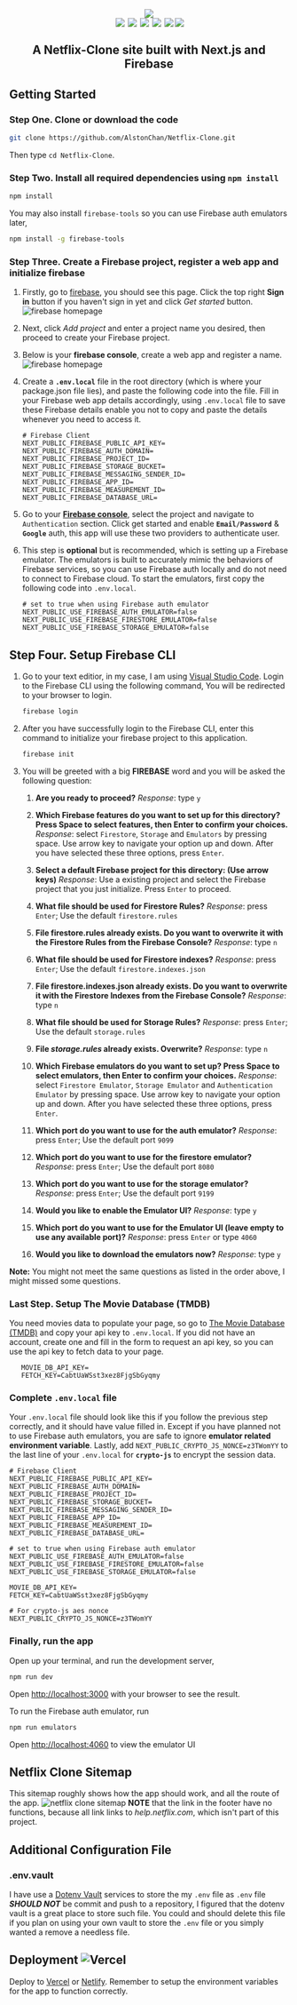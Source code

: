 <div align="center" style='display: flex'>
   <img style='margin: 0 auto ; max-width:700px' src='./public/images/logo.png' />
</div>
<div align="center" style='display:flex; justify-content:center'>
  <img style='margin: 0 3px' src='https://img.shields.io/badge/javascript-%23323330.svg?style=for-the-badge&logo=javascript&logoColor=%23F7DF1E' />
  <img style='margin: 0 3px' src='https://img.shields.io/badge/react-%2320232a.svg?style=for-the-badge&logo=react&logoColor=%2361DAFB' />
  <img style='margin: 0 3px' src='https://img.shields.io/badge/Next-black?style=for-the-badge&logo=next.js&logoColor=white' />
  <img style='margin: 0 3px' src='https://img.shields.io/badge/firebase-%23039BE5.svg?style=for-the-badge&logo=firebase' />
  <img style='margin: 0 3px' src='https://img.shields.io/badge/vercel-%23000000.svg?style=for-the-badge&logo=vercel&logoColor=white' />
  <img src="https://img.shields.io/badge/dotenv-000000?style=for-the-badge&logo=dotenv" />
</div>
<h2 align="center" style="display: flex; justify-content:center;">A Netflix-Clone site built with Next.js and Firebase</h2>

## Getting Started

### Step One. Clone or download the code

```bash
git clone https://github.com/AlstonChan/Netflix-Clone.git
```

Then type `cd Netflix-Clone`.

### Step Two. Install all required dependencies using `npm install`

```bash
npm install
```

You may also install `firebase-tools` so you can use Firebase auth emulators later,

```bash
npm install -g firebase-tools
```

### Step Three. Create a Firebase project, register a web app and initialize firebase

1. Firstly, go to [firebase](https://firebase.google.com/), you should see this page. Click the top right **Sign in** button if you haven't sign in yet and click _Get started_ button.
   ![firebase homepage](./assets/firebase-home.jpg)

2. Next, click _Add project_ and enter a project name you desired, then proceed to create your Firebase project.

3. Below is your **firebase console**, create a web app and register a name.
   ![firebase homepage](./assets/firebase-console.jpg)

4. Create a **`.env.local`** file in the root directory (which is where your package.json file lies), and paste the following code into the file. Fill in your Firebase web app details accordingly, using `.env.local` file to save these Firebase details enable you not to copy and paste the details whenever you need to access it.

   ```env
   # Firebase Client
   NEXT_PUBLIC_FIREBASE_PUBLIC_API_KEY=
   NEXT_PUBLIC_FIREBASE_AUTH_DOMAIN=
   NEXT_PUBLIC_FIREBASE_PROJECT_ID=
   NEXT_PUBLIC_FIREBASE_STORAGE_BUCKET=
   NEXT_PUBLIC_FIREBASE_MESSAGING_SENDER_ID=
   NEXT_PUBLIC_FIREBASE_APP_ID=
   NEXT_PUBLIC_FIREBASE_MEASUREMENT_ID=
   NEXT_PUBLIC_FIREBASE_DATABASE_URL=
   ```

5. Go to your **[Firebase console](https://console.firebase.google.com/u/0/)**, select the project and navigate to `Authentication` section. Click get started and enable **`Email/Password`** & **`Google`** auth, this app will use these two providers to authenticate user.

6. This step is **optional** but is recommended, which is setting up a Firebase emulator. The emulators is built to accurately mimic the behaviors of Firebase services, so you can use Firebase auth locally and do not need to connect to Firebase cloud. To start the emulators, first copy the following code into `.env.local`.

   ```env
   # set to true when using Firebase auth emulator
   NEXT_PUBLIC_USE_FIREBASE_AUTH_EMULATOR=false
   NEXT_PUBLIC_USE_FIREBASE_FIRESTORE_EMULATOR=false
   NEXT_PUBLIC_USE_FIREBASE_STORAGE_EMULATOR=false

   ```

## Step Four. Setup Firebase CLI

1. Go to your text editior, in my case, I am using [Visual Studio Code](https://code.visualstudio.com/). Login to the Firebase CLI using the following command, You will be redirected to your browser to login.

   ```bash
   firebase login
   ```

2. After you have successfully login to the Firebase CLI, enter this command to initialize your firebase project to this application.

   ```bash
   firebase init
   ```

3. You will be greeted with a big **FIREBASE** word and you will be asked the following question:

   1. **Are you ready to proceed?**
      _Response_: type `y`

   2. **Which Firebase features do you want to set up for this directory? Press Space to select features, then Enter to confirm your choices.**
      _Response_: select `Firestore`, `Storage` and `Emulators` by pressing space. Use arrow key to navigate your option up and down. After you have selected these three options, press `Enter`.

   3. **Select a default Firebase project for this directory: (Use arrow keys)**
      _Response_: Use a existing project and select the Firebase project that you just initialize. Press `Enter` to proceed.

   4. **What file should be used for Firestore Rules?**
      _Response_: press `Enter`; Use the default `firestore.rules`

   5. **File firestore.rules already exists. Do you want to overwrite it with the Firestore Rules from the Firebase Console?**
      _Response_: type `n`

   6. **What file should be used for Firestore indexes?**
      _Response_: press `Enter`; Use the default `firestore.indexes.json`

   7. **File firestore.indexes.json already exists. Do you want to overwrite it with the Firestore Indexes from the Firebase Console?**
      _Response_: type `n`

   8. **What file should be used for Storage Rules?**
      _Response_: press `Enter`; Use the default `storage.rules`

   9. **File _storage.rules_ already exists. Overwrite?**
      _Response_: type `n`

   10. **Which Firebase emulators do you want to set up? Press Space to select emulators, then Enter to confirm your choices.**
       _Response_: select `Firestore Emulator`, `Storage Emulator` and `Authentication Emulator` by pressing space. Use arrow key to navigate your option up and down. After you have selected these three options, press `Enter`.

   11. **Which port do you want to use for the auth emulator?**
       _Response_: press `Enter`; Use the default port `9099`

   12. **Which port do you want to use for the firestore emulator?**
       _Response_: press `Enter`; Use the default port `8080`

   13. **Which port do you want to use for the storage emulator?**
       _Response_: press `Enter`; Use the default port `9199`

   14. **Would you like to enable the Emulator UI?**
       _Response_: type `y`

   15. **Which port do you want to use for the Emulator UI (leave empty to use any available port)?**
       _Response_: press `Enter` or type `4060`

   16. **Would you like to download the emulators now?**
       _Response_: type `y`

**Note:** You might not meet the same questions as listed in the order above, I might missed some questions.

### Last Step. Setup The Movie Database (TMDB)

You need movies data to populate your page, so go to [The Movie Database (TMDB)](https://www.themoviedb.org/) and copy your api key to `.env.local`. If you did not have an account, create one and fill in the form to request an api key, so you can use the api key to fetch data to your page.

   ```env
      MOVIE_DB_API_KEY=
      FETCH_KEY=CabtUaWSst3xez8FjgSbGyqmy
   ```

### Complete `.env.local` file

Your `.env.local` file should look like this if you follow the previous step correctly, and it should have value filled in. Except if you have planned not to use Firebase auth emulators, you are safe to ignore **emulator related environment variable**. Lastly, add `NEXT_PUBLIC_CRYPTO_JS_NONCE=z3TWomYY` to the last line of your `.env.local` for **`crypto-js`** to encrypt the session data.

```env
# Firebase Client
NEXT_PUBLIC_FIREBASE_PUBLIC_API_KEY=
NEXT_PUBLIC_FIREBASE_AUTH_DOMAIN=
NEXT_PUBLIC_FIREBASE_PROJECT_ID=
NEXT_PUBLIC_FIREBASE_STORAGE_BUCKET=
NEXT_PUBLIC_FIREBASE_MESSAGING_SENDER_ID=
NEXT_PUBLIC_FIREBASE_APP_ID=
NEXT_PUBLIC_FIREBASE_MEASUREMENT_ID=
NEXT_PUBLIC_FIREBASE_DATABASE_URL=

# set to true when using Firebase auth emulator
NEXT_PUBLIC_USE_FIREBASE_AUTH_EMULATOR=false
NEXT_PUBLIC_USE_FIREBASE_FIRESTORE_EMULATOR=false
NEXT_PUBLIC_USE_FIREBASE_STORAGE_EMULATOR=false

MOVIE_DB_API_KEY=
FETCH_KEY=CabtUaWSst3xez8FjgSbGyqmy

# For crypto-js aes nonce
NEXT_PUBLIC_CRYPTO_JS_NONCE=z3TWomYY
```

### Finally, run the app

Open up your terminal, and run the development server,

```bash
npm run dev
```

Open [http://localhost:3000](http://localhost:3000) with your browser to see the result.

To run the Firebase auth emulator, run

```bash
npm run emulators
```

Open [http://localhost:4060](http://localhost:4060) to view the emulator UI

## Netflix Clone Sitemap

This sitemap roughly shows how the app should work, and all the route of the app.
![netflix clone sitemap ](./assets/netflix-clone-sitemap.jpg)
**NOTE** that the link in the footer have no functions, because all link links to _help.netflix.com_, which isn't part of this project.

## Additional Configuration File

### .env.vault

I have use a [Dotenv Vault](https://www.dotenv.org/) services to store the my `.env` file as `.env` file **_SHOULD NOT_** be commit and push to a repository, I figured that the dotenv vault is a great place to store such file. You could and should delete this file if you plan on using your own vault to store the `.env` file or you simply wanted a remove a needless file.

## Deployment ![Vercel](https://img.shields.io/badge/vercel-%23000000.svg?style=for-the-badge&logo=vercel&logoColor=white)

Deploy to [Vercel](https://vercel.com/dashboard) or [Netlify](https://www.netlify.com/). Remember to setup the environment variables for the app to function correctly.
